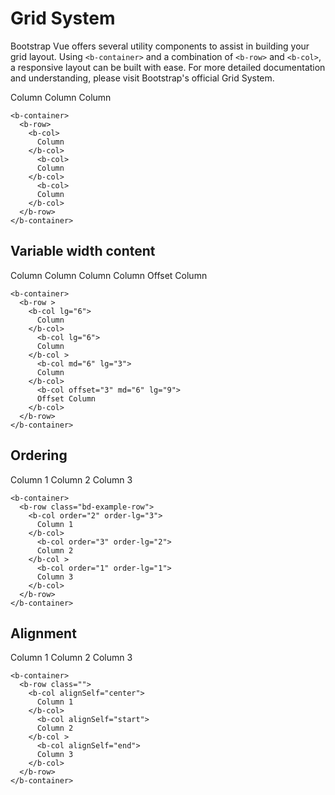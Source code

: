 # Grid System

Bootstrap Vue offers several utility components to assist in building your grid layout.
Using `<b-container>` and a combination of `<b-row>` and `<b-col>`, a responsive layout can be built with ease.
For more detailed documentation and understanding, please visit Bootstrap's official Grid System.

<b-card class="bd-example">
  <b-container>
    <b-row class="bd-example-row">
      <b-col>
        Column
      </b-col>
        <b-col>
        Column
      </b-col>
        <b-col>
        Column
      </b-col>
    </b-row>
  </b-container>
</b-card>

```vue-html
<b-container>
  <b-row>
    <b-col>
      Column
    </b-col>
      <b-col>
      Column
    </b-col>
      <b-col>
      Column
    </b-col>
  </b-row>
</b-container>
```

## Variable width content

<b-card class="bd-example">
  <b-container>
    <b-row class="bd-example-row">
      <b-col lg="6">
        Column
      </b-col>
        <b-col lg="6">
        Column
      </b-col >
        <b-col md="6" lg="3">
        Column
      </b-col>
        <b-col md="6" lg="9">
        Column
      </b-col>
      <b-col offset="3" md="6" lg="9">
        Offset Column
      </b-col>
    </b-row>
  </b-container>
</b-card>

```vue-html
<b-container>
  <b-row > 
    <b-col lg="6">
      Column
    </b-col>
      <b-col lg="6">
      Column
    </b-col >
      <b-col md="6" lg="3">
      Column
    </b-col>
      <b-col offset="3" md="6" lg="9">
      Offset Column
    </b-col>
  </b-row>
</b-container>

```

## Ordering

<b-card class="bd-example">
  <b-container>
    <b-row class="bd-example-row">
      <b-col order="2" order-lg="3">
        Column 1
      </b-col>
        <b-col order="3" order-lg="2">
        Column 2
      </b-col >
        <b-col order="1" order-lg="1">
        Column 3
      </b-col>
    </b-row>
  </b-container>
</b-card>

```vue-html
<b-container>
  <b-row class="bd-example-row">
    <b-col order="2" order-lg="3">
      Column 1
    </b-col>
      <b-col order="3" order-lg="2">
      Column 2 
    </b-col >
      <b-col order="1" order-lg="1">
      Column 3
    </b-col>
  </b-row>
</b-container>
```

## Alignment

<b-card class="bd-example">
  <b-container>
    <b-row class="bd-example-row" style="min-height: 10rem">
      <b-col alignSelf="center">
        Column 1
      </b-col>
        <b-col alignSelf="start">
        Column 2 
      </b-col >
        <b-col alignSelf="end">
        Column 3
      </b-col>
    </b-row>
  </b-container>
</b-card>

```vue-html
<b-container>
  <b-row class="">
    <b-col alignSelf="center">
      Column 1
    </b-col>
      <b-col alignSelf="start">
      Column 2 
    </b-col >
      <b-col alignSelf="end">
      Column 3
    </b-col>
  </b-row>
</b-container>
```

<ComponentReference :data="data"></ComponentReference>

<script setup lang="ts">
import {data} from '../../data/components/gridSystem.data'
import ComponentReference from '../../components/ComponentReference.vue'
import {BCard, BContainer, BRow, BCol, BImg} from 'bootstrap-vue-next'
</script>

